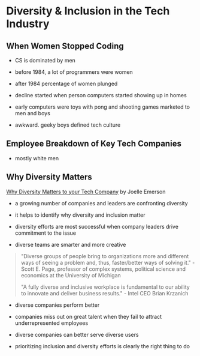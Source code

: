 # **Diversity & Inclusion in the Tech Industry**


## When Women Stopped Coding


* CS is dominated by men

* before 1984, a lot of programmers were women

* after 1984 percentage of women plunged

* decline started when person computers started showing up in homes

* early computers were toys with pong and shooting games marketed to men and boys

* awkward. geeky boys defined tech culture

## Employee Breakdown of Key Tech Companies

* mostly white men

## Why Diversity Matters

[Why Diversity Matters to your Tech Company](https://www.usatoday.com/story/tech/columnist/2015/07/21/why-diversity-matters-your-tech-company/30419871/) by Joelle Emerson

* a growing number of companies and leaders are confronting diversity

* it helps to identify why diversity and inclusion matter

* diversity efforts are most successful when company leaders drive commitment to the issue

* diverse teams are smarter and more creative

> "Diverse groups of people bring to organizations more and different ways of seeing a problem and, thus, faster/better ways of solving it." - Scott E.
> Page, professor of complex systems, political science and economics at the University of Michigan
>
> "A fully diverse and inclusive workplace is fundamental to our ability to innovate and deliver business results." - Intel CEO Brian Krzanich

* diverse companies perform better

* companies miss out on great talent when they fail to attract underrepresented employees

* diverse companies can better serve diverse users

* prioritizing inclusion and diversity efforts is clearly the right thing to do
